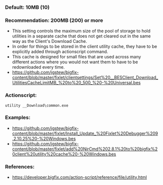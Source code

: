 
### Default: 10MB (10)

### Recommendation: 200MB (200) or more

- This setting controls the maximum size of the pool of storage to hold utilities in a separate cache that does not get cleared out in the same way as the Client's Download Cache.
- In order for things to be stored in the client utility cache, they have to be explicitly added through actionscript command.
- This cache is designed for small files that are used across many different actions where you would not want them to have to be redownloaded every time.
- https://github.com/jgstew/bigfix-content/blob/master/fixlet/clientsettings/Set%20__BESClient_Download_UtilitiesCacheLimitMB_%20to%20_500_%20-%20Universal.bes

### Actionscript:

`utility __Download\common.exe`

### Examples:

- https://github.com/jgstew/bigfix-content/blob/master/fixlet/Install_Update_%20Fixlet%20Debugger%209.2.10.25%20-%20Windows.bes
- https://github.com/jgstew/bigfix-content/blob/master/fixlet/add%20NirCmd%202.8.1%20to%20bigfix%20client%20utility%20cache%20-%20Windows.bes

### References:

- https://developer.bigfix.com/action-script/reference/file/utility.html
